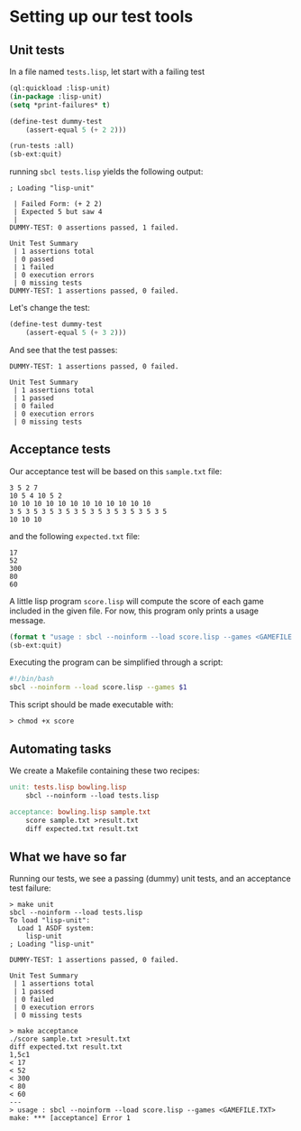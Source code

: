 # Setting up our test tools

## Unit tests
In a file named `tests.lisp`, let start with a failing test
```lisp
(ql:quickload :lisp-unit)
(in-package :lisp-unit)
(setq *print-failures* t)

(define-test dummy-test
    (assert-equal 5 (+ 2 2)))

(run-tests :all)
(sb-ext:quit)
```

running `sbcl tests.lisp` yields the following output:
```
; Loading "lisp-unit"

 | Failed Form: (+ 2 2)
 | Expected 5 but saw 4
 |
DUMMY-TEST: 0 assertions passed, 1 failed.

Unit Test Summary
 | 1 assertions total
 | 0 passed
 | 1 failed
 | 0 execution errors
 | 0 missing tests
DUMMY-TEST: 1 assertions passed, 0 failed.
```

Let's change the test:
```lisp
(define-test dummy-test
    (assert-equal 5 (+ 3 2)))
```
And see that the test passes:
```
DUMMY-TEST: 1 assertions passed, 0 failed.

Unit Test Summary
 | 1 assertions total
 | 1 passed
 | 0 failed
 | 0 execution errors
 | 0 missing tests
 ```

## Acceptance tests

Our acceptance test will be based on this `sample.txt` file:
```
3 5 2 7
10 5 4 10 5 2
10 10 10 10 10 10 10 10 10 10 10 10
3 5 3 5 3 5 3 5 3 5 3 5 3 5 3 5 3 5 3 5
10 10 10
```
and the following `expected.txt` file:
```
17
52
300
80
60
```

A little lisp program `score.lisp` will compute the score of each game included in the given file. For now, this program only prints a usage message.
```lisp
(format t "usage : sbcl --noinform --load score.lisp --games <GAMEFILE.TXT>~%")
(sb-ext:quit)
```

Executing the program can be simplified through a script:
```bash
#!/bin/bash
sbcl --noinform --load score.lisp --games $1
```
This script should be made executable with:
```
> chmod +x score
```
## Automating tasks

We create a Makefile containing these two recipes:
```makefile
unit: tests.lisp bowling.lisp
	sbcl --noinform --load tests.lisp

acceptance: bowling.lisp sample.txt
	score sample.txt >result.txt
	diff expected.txt result.txt
```

## What we have so far

Running our tests, we see a passing (dummy) unit tests, and an acceptance test failure:
```
> make unit
sbcl --noinform --load tests.lisp
To load "lisp-unit":
  Load 1 ASDF system:
    lisp-unit
; Loading "lisp-unit"

DUMMY-TEST: 1 assertions passed, 0 failed.

Unit Test Summary
 | 1 assertions total
 | 1 passed
 | 0 failed
 | 0 execution errors
 | 0 missing tests

> make acceptance
./score sample.txt >result.txt
diff expected.txt result.txt
1,5c1
< 17
< 52
< 300
< 80
< 60
---
> usage : sbcl --noinform --load score.lisp --games <GAMEFILE.TXT>
make: *** [acceptance] Error 1
```


